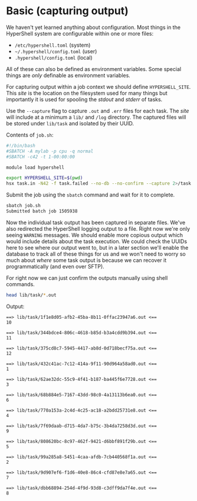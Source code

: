 Basic (capturing output)
========================

We haven't yet learned anything about configuration.
Most things in the HyperShell system are configurable within one or more files:

- `/etc/hypershell.toml` (system)
- `~/.hypershell/config.toml` (user)
- `.hypershell/config.toml` (local)

All of these can also be defined as environment variables.
Some special things are *only* definable as environment variables.

For capturing output within a job context we should define `HYPERSHELL_SITE`.
This *site* is the location on the filesystem used for many things but importantly
it is used for spooling the *stdout* and *stderr* of tasks.

Use the `--capture` flag to capture `.out` and `.err` files for each task.
The *site* will include at a minimum a `lib/` and `/log` directory.
The captured files will be stored under `lib/task` and isolated by their UUID.

Contents of `job.sh`:

```sh
#!/bin/bash
#SBATCH -A mylab -p cpu -q normal
#SBATCH -c42 -t 1-00:00:00

module load hypershell

export HYPERSHELL_SITE=$(pwd)
hsx task.in -N42 -f task.failed --no-db --no-confirm --capture 2>/task.log
```

Submit the job using the `sbatch` command and wait for it to complete.

```sh
sbatch job.sh
Submitted batch job 1505938
```

Now the individual task output has been captured in separate files.
We've also redirected the HyperShell logging output to a file.
Right now we're only seeing `WARNING` messages.
We should enable more copious output which would include details about
the task execution. We could check the UUIDs here to see where our output
went to, but in a later section we'll enable the database to track all of
these things for us and we won't need to worry so much about *where* some
task output is because we can recover it programmatically (and even over SFTP).

For right now we can just confirm the outputs manually using shell commands.

```sh
head lib/task/*.out
```

Output:

```
==> lib/task/1f1e8d05-afb2-45ba-8b11-0ffac23947a6.out <==
10

==> lib/task/344bdce4-806c-4618-b85d-b3a4cdd9b394.out <==
11

==> lib/task/375cd8c7-5945-4417-ab8d-0d718becf75a.out <==
12

==> lib/task/432c41ac-7c12-414a-9f11-90d964a58ad0.out <==
1

==> lib/task/62ae32dc-55c9-4f41-b187-ba445f6e7728.out <==
3

==> lib/task/68b884e5-7167-43dd-98c0-4a13113b6ea0.out <==
6

==> lib/task/770a153a-2c4d-4c25-ac18-a2bdd25731e8.out <==
4

==> lib/task/7f69daab-d715-4da7-b75c-3b4da7258d3d.out <==
9

==> lib/task/808620bc-8c97-462f-9421-d6bbf891f29b.out <==
5

==> lib/task/99a285a8-5451-4caa-afdb-7cb440568f1a.out <==
2

==> lib/task/9d907ef6-f1d6-40e8-86c4-cfd87e8e7a65.out <==
7

==> lib/task/dbb68894-254d-4f9d-93d8-c3dff9da7f4e.out <==
8
```
